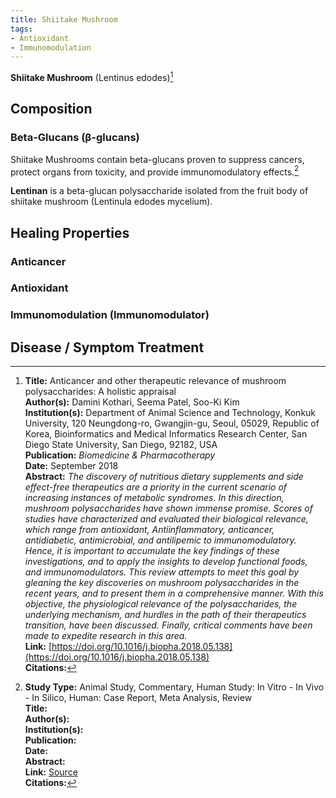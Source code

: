 ```yaml
---
title: Shiitake Mushroom
tags:
- Antioxidant
- Immunomodulation
---
```

**Shiitake Mushroom** (Lentinus edodes)[^1]

## Composition

### Beta-Glucans (β-glucans)

Shiitake Mushrooms contain beta-glucans proven to suppress cancers, protect organs from toxicity, and provide immunomodulatory effects.[^2]

**Lentinan** is a beta-glucan polysaccharide isolated from the fruit body of shiitake mushroom (Lentinula edodes mycelium).

## Healing Properties

### Anticancer 

### Antioxidant

### Immunomodulation (Immunomodulator)

## Disease / Symptom Treatment

[^1]: **Title:** Anticancer and other therapeutic relevance of mushroom polysaccharides: A
holistic appraisal<br>**Author(s):** Damini Kothari, Seema Patel, Soo-Ki Kim<br>**Institution(s):** Department of Animal Science and Technology, Konkuk University, 120 Neungdong-ro, Gwangjin-gu, Seoul, 05029, Republic of Korea, Bioinformatics and Medical Informatics Research Center, San Diego State University, San Diego, 92182, USA<br>**Publication:** <i>Biomedicine & Pharmacotherapy</i><br>**Date:** September 2018<br>**Abstract:** <i>The discovery of nutritious dietary supplements and side effect-free therapeutics are a priority in the current scenario of increasing instances of metabolic syndromes. In this direction, mushroom polysaccharides have shown immense promise. Scores of studies have characterized and evaluated their biological relevance, which range from antioxidant, Antiinflammatory, anticancer, antidiabetic, antimicrobial, and antilipemic to immunomodulatory. Hence, it is important to accumulate the key findings of these investigations, and to apply the insights to develop functional foods, and immunomodulators. This review attempts to meet this goal by gleaning the key discoveries on mushroom polysaccharides in the recent years, and to present them in a comprehensive manner. With this objective, the physiological relevance of the polysaccharides, the underlying mechanism, and hurdles in the path of their therapeutics transition, have been discussed. Finally, critical comments have been made to expedite research in this area.</i><br>**Link:** [https://doi.org/10.1016/j.biopha.2018.05.138](https://doi.org/10.1016/j.biopha.2018.05.138)<br>**Citations:** 

[^2]: **Study Type:**  Animal Study, Commentary, Human Study: In Vitro - In Vivo - In Silico, Human: Case Report, Meta Analysis, Review<br>**Title:** <br>**Author(s):**  <br>**Institution(s):** <br>**Publication:** <i> </i><br>**Date:** <br>**Abstract:** <i> </i><br>**Link:** [Source]()<br>**Citations:** 